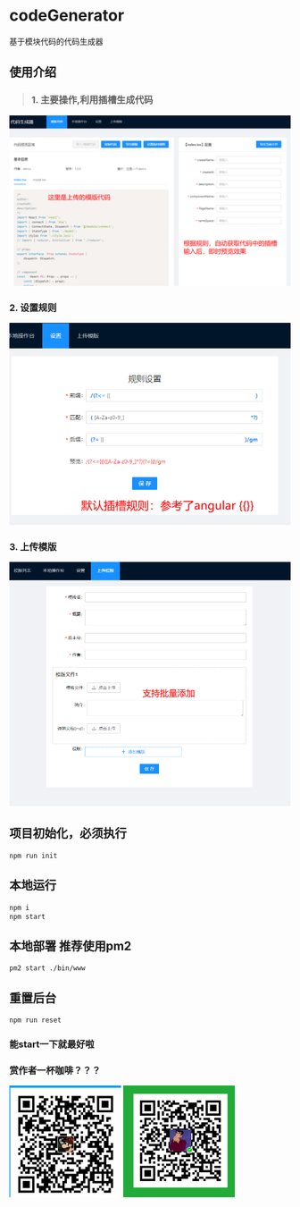 # codeGenerator
基于模块代码的代码生成器

## 使用介绍
>### 1. 主要操作,利用插槽生成代码  
![image](https://github.com/Mr-SPM/pic-box/raw/master/code-creator/detail.png)
### 2. 设置规则  
![image](https://github.com/Mr-SPM/pic-box/raw/master/code-creator/rule.png)
### 3. 上传模版  
![image](https://github.com/Mr-SPM/pic-box/raw/master/code-creator/upload.png)

## 项目初始化，必须执行
```
npm run init
```

## 本地运行
```
npm i 
npm start
```

## 本地部署 推荐使用pm2
```
pm2 start ./bin/www
```

## 重置后台
```
npm run reset
```

### 能start一下就最好啦
### 赏作者一杯咖啡？？？
<img width="200" height="200" src="https://github.com/Mr-SPM/pic-box/raw/master/ali_pay.png"/> <img width="200" height="200" src="https://github.com/Mr-SPM/pic-box/raw/master/wx.png"/>
